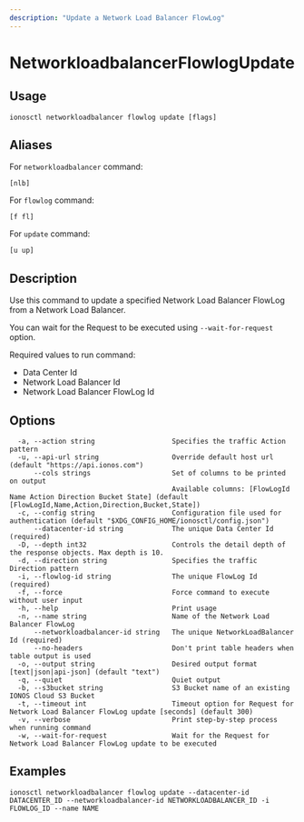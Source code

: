 ```yaml
---
description: "Update a Network Load Balancer FlowLog"
---
```


# NetworkloadbalancerFlowlogUpdate

## Usage

```text
ionosctl networkloadbalancer flowlog update [flags]
```

## Aliases

For `networkloadbalancer` command:

```text
[nlb]
```

For `flowlog` command:

```text
[f fl]
```

For `update` command:

```text
[u up]
```

## Description

Use this command to update a specified Network Load Balancer FlowLog from a Network Load Balancer.

You can wait for the Request to be executed using `--wait-for-request` option.

Required values to run command:

* Data Center Id
* Network Load Balancer Id
* Network Load Balancer FlowLog Id

## Options

```text
  -a, --action string                   Specifies the traffic Action pattern
  -u, --api-url string                  Override default host url (default "https://api.ionos.com")
      --cols strings                    Set of columns to be printed on output 
                                        Available columns: [FlowLogId Name Action Direction Bucket State] (default [FlowLogId,Name,Action,Direction,Bucket,State])
  -c, --config string                   Configuration file used for authentication (default "$XDG_CONFIG_HOME/ionosctl/config.json")
      --datacenter-id string            The unique Data Center Id (required)
  -D, --depth int32                     Controls the detail depth of the response objects. Max depth is 10.
  -d, --direction string                Specifies the traffic Direction pattern
  -i, --flowlog-id string               The unique FlowLog Id (required)
  -f, --force                           Force command to execute without user input
  -h, --help                            Print usage
  -n, --name string                     Name of the Network Load Balancer FlowLog
      --networkloadbalancer-id string   The unique NetworkLoadBalancer Id (required)
      --no-headers                      Don't print table headers when table output is used
  -o, --output string                   Desired output format [text|json|api-json] (default "text")
  -q, --quiet                           Quiet output
  -b, --s3bucket string                 S3 Bucket name of an existing IONOS Cloud S3 Bucket
  -t, --timeout int                     Timeout option for Request for Network Load Balancer FlowLog update [seconds] (default 300)
  -v, --verbose                         Print step-by-step process when running command
  -w, --wait-for-request                Wait for the Request for Network Load Balancer FlowLog update to be executed
```

## Examples

```text
ionosctl networkloadbalancer flowlog update --datacenter-id DATACENTER_ID --networkloadbalancer-id NETWORKLOADBALANCER_ID -i FLOWLOG_ID --name NAME
```

